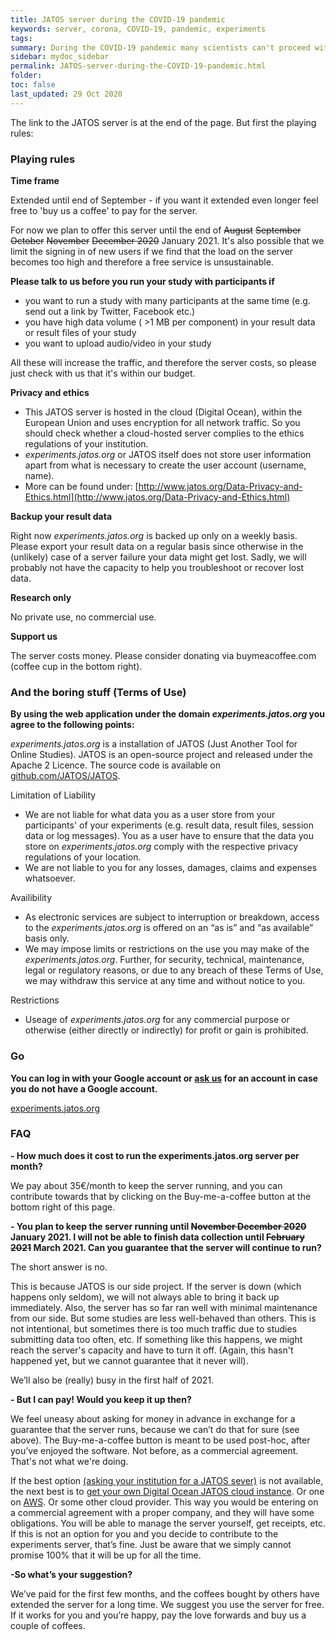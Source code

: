 ```yaml
---
title: JATOS server during the COVID-19 pandemic
keywords: server, corona, COVID-19, pandemic, experiments
tags:
summary: During the COVID-19 pandemic many scientists can't proceed with their usual lab experiments anymore and move to online versions of their studies. But setting up a JATOS instance is not always easy. We want to support the scientific community by providing a JATOS server for free.
sidebar: mydoc_sidebar
permalink: JATOS-server-during-the-COVID-19-pandemic.html
folder:
toc: false
last_updated: 29 Oct 2020
---
```


The link to the JATOS server is at the end of the page. But first the playing rules:

### Playing rules

**Time frame**

Extended until end of September - if you want it extended even longer feel free to 'buy us a coffee' to pay for the server.

For now we plan to offer this server until the end of ~~August~~ ~~September~~ ~~October~~ ~~November~~ ~~December 2020~~ January 2021. It's also possible that we limit the signing in of new users if we find that the load on the server becomes too high and therefore a free service is unsustainable.

**Please talk to us before you run your study with participants if**

* you want to run a study with many participants at the same time (e.g. send out a link by Twitter, Facebook etc.)
* you have high data volume ( >1 MB per component) in your result data or result files of your study
* you want to upload audio/video in your study

All these will increase the traffic, and therefore the server costs, so please just check with us that it's within our budget. 

**Privacy and ethics**

* This JATOS server is hosted in the cloud (Digital Ocean), within the European Union and uses encryption for all network traffic. So you should check whether a cloud-hosted server complies to the ethics regulations of your institution.
* _experiments.jatos.org_ or JATOS itself does not store user information apart from what is necessary to create the user account (username, name).
* More can be found under: [http://www.jatos.org/Data-Privacy-and-Ethics.html](http://www.jatos.org/Data-Privacy-and-Ethics.html)

**Backup your result data**

Right now _experiments.jatos.org_ is backed up only on a weekly basis. Please export your result data on a regular basis since otherwise in the (unlikely) case of a server failure your data might get lost. Sadly, we will probably not have the capacity to help you troubleshoot or recover lost data.  

**Research only**

No private use, no commercial use.

**Support us**

The server costs money. Please consider donating via buymeacoffee.com (coffee cup in the bottom right).


### And the boring stuff (Terms of Use)

**By using the web application under the domain _experiments.jatos.org_ you agree to the following points:**

_experiments.jatos.org_ is a installation of JATOS (Just Another Tool for Online Studies). JATOS is an open-source project and released under the Apache 2 Licence. The source code is available on [github.com/JATOS/JATOS](https://github.com/JATOS/JATOS).

Limitation of Liability
* We are not liable for what data you as a user store from your participants' of your experiments (e.g. result data, result files, session data or log messages). You as a user have to ensure that the data you store on _experiments.jatos.org_ comply with the respective privacy regulations of your location.
* We are not liable to you for any losses, damages, claims and expenses whatsoever.

Availibility 
* As electronic services are subject to interruption or breakdown, access to the _experiments.jatos.org_ is offered on an “as is” and “as available” basis only.
* We may impose limits or restrictions on the use you may make of the _experiments.jatos.org_. Further, for security, technical, maintenance, legal or regulatory reasons, or due to any breach of these Terms of Use, we may withdraw this service at any time and without notice to you.

Restrictions
* Useage of _experiments.jatos.org_ for any commercial purpose or otherwise (either directly or indirectly) for profit or gain is prohibited.


### Go

**You can log in with your Google account or [ask us](/Contact-us.html) for an account in case you do not have a Google account.**

<a role="button" class="btn btn-primary btn-lg" href="https://experiments.jatos.org">experiments.jatos.org</a>


### FAQ
**- How much does it cost to run the experiments.jatos.org server per month?**

We pay about 35€/month to keep the server running, and you can contribute towards that by clicking on the Buy-me-a-coffee button at the bottom right of this page.

**- You plan to keep the server running until ~~November December 2020~~ January 2021. I will not be able to finish data collection until ~~February 2021~~ March 2021. Can you guarantee that the server will continue to run?**

The short answer is no.

This is because JATOS is our side project. If the server is down (which happens only seldom), we will not always able to bring it back up immediately. Also, the server has so far ran well with minimal maintenance from our side. But some studies are less well-behaved than others. This is not intentional, but sometimes there is too much traffic due to studies submitting data too often, etc. If something like this happens, we might reach the server's capacity and have to turn it off. (Again, this hasn't happened yet, but we cannot guarantee that it never will).

We’ll also be (really) busy in the first half of 2021. 

**- But I can pay! Would you keep it up then?**

We feel uneasy about asking for money in advance in exchange for a guarantee that the server runs, because we can’t do that for sure (see above). The Buy-me-a-coffee button is meant to be used post-hoc, after you’ve enjoyed the software. Not before, as a commercial agreement. That's not what we're doing.

If the best option [(asking your institution for a JATOS sever)](http://www.jatos.org/JATOS-on-a-server.html) is not available, the next best is to [get your own Digital Ocean JATOS cloud instance](http://www.jatos.org/JATOS-on-DigitalOcean.html). Or one on [AWS](http://www.jatos.org/JATOS-in-Amazons-Cloud-without-Docker.html). Or some other cloud provider. This way you would be entering on a commercial agreement with a proper company, and they will have some obligations. You will be able to manage the server yourself, get receipts, etc. If this is not an option for you and you decide to contribute to the experiments server, that’s fine. Just be aware that we simply cannot promise 100% that it will be up for all the time.

**-So what’s your suggestion?**

We’ve paid for the first few months, and the coffees bought by others have extended the server for a long time. We suggest you use the server for free. If it works for you and you’re happy, pay the love forwards and buy us a couple of coffees.

